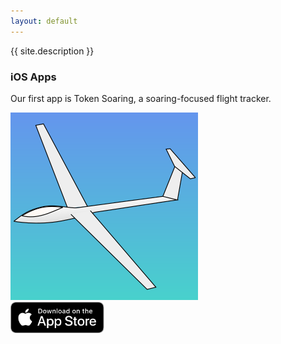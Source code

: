 ```yaml
---
layout: default
---
```


{{ site.description }}

<div class="spacer">
<h3>iOS Apps</h3>
</div>

Our first app is Token Soaring, a soaring-focused flight tracker.

<div class="app">
    <a href="/tokensoaring/">
        <img src="/assets/img/tokensoaring.png"/>
    </a>
</div>

<a href="https://apps.apple.com/us/app/token-soaring/id6448709457">
    <img src="/assets/img/appstore.svg" style="height:50px;width: auto"/>
</a>
